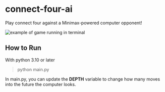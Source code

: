# connect-four-ai

Play connect four against a Minimax-powered computer opponent!

![example of game running in terminal](https://i.imgur.com/MOZkhR0.png)

## How to Run
With python 3.10 or later

> python main.py
> 

In main.py, you can update the **DEPTH** variable to change how many moves into the future the computer looks.

